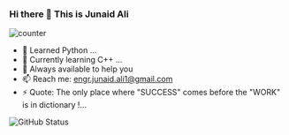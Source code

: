 ### Hi there 👋 This is Junaid Ali
![counter](https://enepz9y4vt3svs0.m.pipedream.net)
- 👯 Learned Python ...
- 🌱 Currently learning C++ ...
- 💬 Always available to help you
- 📫 Reach me: engr.junaid.ali1@gmail.com
- ⚡ Quote: The only place where "SUCCESS" comes before the "WORK" is in dictionary !...


![GitHub Status](https://github-readme-stats.vercel.app/api?username=junaidali1&&show_icons=true)

<!--
**junaidali1/junaidali1** is a ✨ _special_ ✨ repository because its `README.md` (this file) appears on your GitHub profile.


-->
